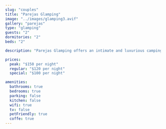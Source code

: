 ```yaml
---
slug: "couples"
title: "Parejas Glamping"
image: "../images/glamping3.avif"
gallery: "parejas"
type: "glamping"
guests: "2"
dormitories: "2"
beds: "2"

description: "Parejas Glamping offers an intimate and luxurious camping experience for couples looking to connect with nature. Surrounded by lush greenery and featuring a cozy bed, this glamping spot is perfect for a romantic getaway while enjoying the beauty of Playa Blanca."

prices:
  peak: "$150 per night"
  regular: "$120 per night"
  special: "$100 per night"

amenities:
  bathrooms: true
  bedrooms: true
  parking: false
  kitchen: false
  wifi: true
  tv: false
  petFriendly: true
  coffe: true
---
```

